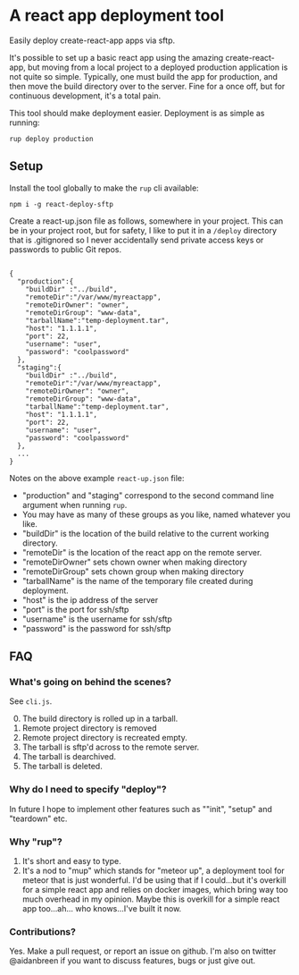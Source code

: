 # A react app deployment tool

Easily deploy create-react-app apps via sftp.

It's possible to set up a basic react app using the amazing create-react-app, but moving from a local project to a deployed production application is not quite so simple. Typically, one must build the app for production, and then move the build directory over to the server. Fine for a once off, but for continuous development, it's a total pain.

This tool should make deployment easier. Deployment is as simple as running:

```
rup deploy production
```

## Setup

Install the tool globally to make the ```rup``` cli available:

```
npm i -g react-deploy-sftp
```

Create a react-up.json file as follows, somewhere in your project. This can be in your project root, but for safety, I like to put it in a ```/deploy``` directory that is .gitignored so I never accidentally send private access keys or passwords to public Git repos.

```

{
  "production":{
    "buildDir" :"../build",
    "remoteDir":"/var/www/myreactapp",
    "remoteDirOwner": "owner",
    "remoteDirGroup": "www-data",
    "tarballName":"temp-deployment.tar",
    "host": "1.1.1.1",
    "port": 22,
    "username": "user",
    "password": "coolpassword"
  },
  "staging":{
    "buildDir" :"../build",
    "remoteDir":"/var/www/myreactapp",
    "remoteDirOwner": "owner",
    "remoteDirGroup": "www-data",
    "tarballName":"temp-deployment.tar",
    "host": "1.1.1.1",
    "port": 22,
    "username": "user",
    "password": "coolpassword"
  },
  ...
}

```

Notes on the above example ```react-up.json``` file:

- "production" and "staging" correspond to the second command line argument when running ```rup```.
- You may have as many of these groups as you like, named whatever you like.
- "buildDir" is the location of the build relative to the current working directory.
- "remoteDir" is the location of the react app on the remote server.
- "remoteDirOwner" sets chown owner when making directory
- "remoteDirGroup" sets chown group when making directory
- "tarballName" is the name of the temporary file created during deployment.
- "host" is the ip address of the server
- "port" is the port for ssh/sftp
- "username" is the username for ssh/sftp
- "password" is the password for ssh/sftp

## FAQ

### What's going on behind the scenes?

See ```cli.js```.

0. The build directory is rolled up in a tarball.
1. Remote project directory is removed
2. Remote project directory is recreated empty.
3. The tarball is sftp'd across to the remote server.
4. The tarball is dearchived.
5. The tarball is deleted.

### Why do I need to specify "deploy"?

In future I hope to implement other features such as ""init", "setup" and "teardown" etc.

### Why "rup"?

1. It's short and easy to type.
2. It's a nod to "mup" which stands for "meteor up", a deployment tool for meteor that is just wonderful. I'd be using that if I could...but it's overkill for a simple react app and relies on docker images, which bring way too much overhead in my opinion. Maybe this is overkill for a simple react app too...ah... who knows...I've built it now.

### Contributions?

Yes. Make a pull request, or report an issue on github. I'm also on twitter @aidanbreen if you want to discuss features, bugs or just give out.

